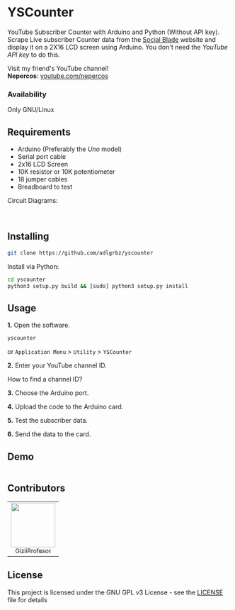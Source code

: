 # YSCounter
YouTube Subscriber Counter with Arduino and Python (Without API key). Scrape Live subscriber Counter data from the [Social Blade](https://socialblade.com) website and display it on a 2X16 LCD screen using Arduino. You don't need the *YouTube API key* to do this.

Visit my friend's YouTube channel! <br/>
**Nepercos**: [youtube.com/nepercos](https://youtube.com/nepercos)

### Availability
Only GNU/Linux

## Requirements
- Arduino (Preferably the *Uno* model)
- Serial port cable
- 2x16 LCD Screen
- 10K resistor or 10K potentiometer
- 18 jumper cables
- Breadboard to test

Circuit Diagrams:

<img src="">
<img src="">

## Installing
```sh
git clone https://github.com/adlgrbz/yscounter
```

Install via Python:
```sh
cd yscounter
python3 setup.py build && [sudo] python3 setup.py install
```

## Usage
**1.** Open the software.

```sh
yscounter
```

or `Application Menu` > `Utility` > `YSCounter`

**2.** Enter your YouTube channel ID.

How to find a channel ID?
![]()

**3.** Choose the Arduino port.

**4.** Upload the code to the Arduino card.

**5.** Test the subscriber data.

**6.** Send the data to the card.

## Demo

![]()

## Contributors

<table><tr><td align="center"><a href="https://github.com/GizliProfesor"><img src="https://avatars2.githubusercontent.com/u/44980977?s=460&u=144b3b380716233f08f94f31cb06f2899b86e9fb&v=4" width="100px;" alt=""><br/><sub>GizliProfesor</b></sub></a><br/></td></tr></table>

## License
This project is licensed under the GNU GPL v3 License - see the [LICENSE](LICENSE) file for details